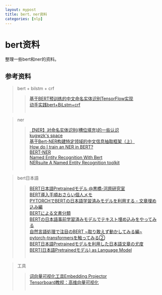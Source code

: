 ```yaml
---
layout: mypost
title: bert、ner资料
categories: [nlp]
---
```


# bert资料

整理一些bert和ner的资料。



## 参考资料
>bert + bilstm + crf
>> [基于BERT预训练的中文命名实体识别TensorFlow实现](https://blog.csdn.net/macanv/article/details/85684284)<br>
>> [动手实践bert+BiLstm+crf](https://blog.csdn.net/liuzonghao88/article/details/93748359)<br>
>> []()<br>

>ner
>> [【NER】对命名实体识别(槽位填充)的一些认识](http://www.manongjc.com/detail/8-vmvtsmzsqqjyfvn.html)<br>
>> [kugwzk's space](http://kugwzk.info/index.php/archives/tag/ner)<br>
>> [基于Bert-NER构建特定领域的中文信息抽取框架（上）](https://www.freebuf.com/column/209195.html)<br>
>> [How do I train an NER in BERT?](https://www.quora.com/How-do-I-train-an-NER-in-BERT)<br>
>> [BERT-NER](https://modelzoo.co/model/bert-ner)<br>
>> [Named Entity Recognition With Bert](https://www.depends-on-the-definition.com/named-entity-recognition-with-bert/)<br>
>> [NERsuite
A Named Entity Recognition toolkit](http://nersuite.nlplab.org/index.html)<br>
>> []()<br>


>bert日本語
>> [BERT日本語Pretrainedモデル @黒橋-河原研究室](http://nlp.ist.i.kyoto-u.ac.jp/index.php?BERT%E6%97%A5%E6%9C%AC%E8%AA%9EPretrained%E3%83%A2%E3%83%87%E3%83%AB)<br>
>> [BERT導入手順おさらい個人メモ](https://qiita.com/takahashi_yukou/items/b81319b8ef6cee13cb1b)<br>
>> [PYTORCHでBERTの日本語学習済みモデルを利用する - 文章埋め込み編](https://yag-ays.github.io/project/pytorch_bert_japanese/)<br>
>> [BERTによる文書分類](https://orizuru.io/blog/machine-learning/bert/)<br>
>> [BERTの日本語事前学習済みモデルでテキスト埋め込みをやってみる](https://dev.classmethod.jp/machine-learning/bert-text-embedding/)<br>
>> [自然言語処理で注目のBERT ~取り敢えず動かしてみる編~](https://qiita.com/neonsk/items/27424d6122e00fe632b0)<br>
>> [pytorch-transformersを触ってみる②](http://kento1109.hatenablog.com/entry/2019/08/21/155810)<br>
>> [BERT日本語Pretrainedモデルを利用した日本語文章の尤度](https://qiita.com/ohchun/items/e234ea5df3c16316813e)<br>
>> [BERT(日本語Pretrainedモデル) as Language Model](https://github.com/ohchun/bert-as-language-model)<br>
> []()<br>

>工具
>> [词向量可视化工具Embedding Projector](https://ai.googleblog.com/2016/12/open-sourcing-embedding-projector-tool.html?spm=5176.100239.0.0.klIQ9e)<br>
>> [Tensorboard教程：高维向量可视化](https://blog.csdn.net/u013555719/article/details/81099860)<br>
>> []()<br>
